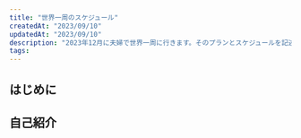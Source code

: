 ```yaml
---
title: "世界一周のスケジュール"
createdAt: "2023/09/10"
updatedAt: "2023/09/10"
description: "2023年12月に夫婦で世界一周に行きます。そのプランとスケジュールを記述します。"
tags: 
---
```

## はじめに

## 自己紹介

